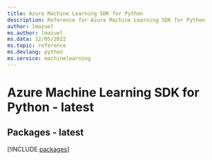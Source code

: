 ```yaml
---
title: Azure Machine Learning SDK for Python
description: Reference for Azure Machine Learning SDK for Python
author: lmazuel
ms.author: lmazuel
ms.data: 12/05/2022
ms.topic: reference
ms.devlang: python
ms.service: machinelearning
---
```

# Azure Machine Learning SDK for Python - latest
## Packages - latest
[!INCLUDE [packages](machine-learning-index.md)]